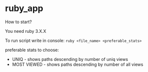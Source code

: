 # ruby_app

How to start?

You need ruby 3.X.X

To run script write in console: `ruby <file_name> <preferable_stats>`

preferable stats to choose:
- UNIQ - shows paths descending by number of uniq views
- MOST VIEWED - shows paths descending by number of all views
